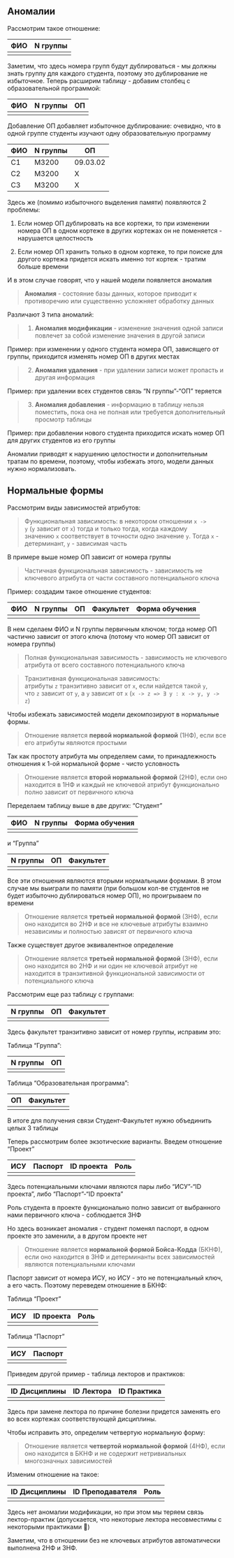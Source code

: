 ## Аномалии

Рассмотрим такое отношение:

| ФИО | N группы |
| --- | -------- |
|     |          |

Заметим, что здесь номера групп будут дублироваться - мы должны знать группу для каждого студента, поэтому это дублирование не избыточное. Теперь расширим таблицу - добавим столбец с образовательной программой:

|ФИО|N группы|ОП|
|---|---|---|
||||

Добавление ОП добавляет избыточное дублирование: очевидно, что в одной группе студенты изучают одну образовательную программу

|ФИО|N группы|ОП|
|---|---|---|
|С1|M3200|09.03.02|
|С2|M3200|X|
|С3|M3200|X|

Здесь же (помимо избыточного выделения памяти) появляются 2 проблемы:

1) Если номер ОП дублировать на все кортежи, то при изменении номера ОП в одном кортеже в других кортежах он не поменяется - нарушается целостность

2) Если номер ОП хранить только в одном кортеже, то при поиске для другого кортежа придется искать именно тот кортеж - тратим больше времени

И в этом случае говорят, что у нашей модели появляется аномалия

> **Аномалия** - состояние базы данных, которое приводит к противоречию или существенно усложняет обработку данных

Различают 3 типа аномалий:

> 1. **Аномалия модификации** - изменение значения одной записи повлечет за собой изменение значения в другой записи

Пример: при изменении у одного студента номера ОП, зависящего от группы, приходится изменять номер ОП в других местах

> 2. **Аномалия удаления** - при удалении записи может пропасть и другая информация

Пример: при удалении всех студентов связь “N группы”-“ОП” теряется

>3. **Аномалия добавления** - информацию в таблицу нельзя поместить, пока она не полная или требуется дополнительный просмотр таблицы

Пример: при добавлении нового студента приходится искать номер ОП для других студентов из его группы

Аномалии приводят к нарушению целостности и дополнительным тратам по времени, поэтому, чтобы избежать этого, модели данных нужно нормализовать.

## Нормальные формы

Рассмотрим виды зависимостей атрибутов:

> Функциональная зависимость: в некотором отношении `x -> y` (`y` зависит от `x`) тогда и только тогда, когда каждому значению `x` соответствует в точности одно значение `y`. Тогда `x` - детерминант, `y` - зависимая часть

В примере выше номер ОП зависит от номера группы

> Частичная функциональная зависимость - зависимость не ключевого атрибута от части составного потенциального ключа

Пример: создадим такое отношение студентов:

|**ФИО**|**N группы**|ОП|Факультет|Форма обучения|
|---|---|---|---|---|
||||||

В нем сделаем ФИО и N группы первичным ключом; тогда номер ОП частично зависит от этого ключа (потому что номер ОП зависит от номера группы)

> Полная функциональная зависимость - зависимость не ключевого атрибута от всего составного потенциального ключа

> Транзитивная функциональная зависимость: атрибуты `z` транзитивно зависит от `x`, если найдется такой `y`, что `z` зависит от `y`, а `y` зависит от `x` (`x -> z => Ǝ y : x -> y, y -> z`)

Чтобы избежать зависимостей модели декомпозируют в нормальные формы.

> Отношение является **первой нормальной формой** (1НФ), если все его атрибуты являются простыми

Так как простоту атрибута мы определяем сами, то принадлежность отношения к 1-ой нормальной форме - чисто условность

> Отношение является **второй нормальной формой** (2НФ), если оно находится в 1НФ и каждый не ключевой атрибут функционально полно зависит от первичного ключа

Переделаем таблицу выше в две других: “Студент”

|ФИО|N группы|Форма обучения|
|---|---|---|
||||
и “Группа”

| N группы | ОП  | Факультет |
| -------- | --- | --------- |
|          |     |           |
Все эти отношения являются вторыми нормальными формами. В этом случае мы выиграли по памяти (при большом кол-ве студентов не будет избыточно дублироваться номер ОП), но проигрываем по времени

> Отношение является **третьей нормальной формой** (3НФ), если оно находится во 2НФ и все не ключевые атрибуты взаимно независимы и полностью зависят от первичного ключа

Также существует другое эквивалентное определение

> Отношение является **третьей нормальной формой** (3НФ), если оно находится во 2НФ и ни один не ключевой атрибут не находится в транзитивной функциональной зависимости от потенциального ключа

Рассмотрим еще раз таблицу с группами:

|N группы|ОП|Факультет|
|---|---|---|
||||
Здесь факультет транзитивно зависит от номер группы, исправим это:

Таблица “Группа”:

|N группы|ОП|
|---|---|
|||
Таблица “Образовательная программа”:

|ОП|Факультет|
|---|---|
|||
В итоге для получения связи Студент-Факультет нужно объединить целых 3 таблицы

Теперь рассмотрим более экзотические варианты. Введем отношение “Проект”

|ИСУ|Паспорт|ID проекта|Роль|
|---|---|---|---|
|||||
Здесь потенциальными ключами являются пары либо “ИСУ”-“ID проекта”, либо “Паспорт”-“ID проекта”

Роль студента в проекте функционально полно зависит от выбранного нами первичного ключа - соблюдается 3НФ

Но здесь возникает аномалия - студент поменял паспорт, в одном проекте это заменили, а в другом проекте нет

> Отношение является **нормальной формой Бойса-Кодда** (БКНФ), если оно находится в 3НФ и детерминанты всех зависимостей являются потенциальными ключами

Паспорт зависит от номера ИСУ, но ИСУ - это не потенциальный ключ, а его часть. Поэтому переведем отношение в БКНФ:

Таблица “Проект”

|ИСУ|ID проекта|Роль|
|---|---|---|
||||

Таблица “Паспорт”

|ИСУ|Паспорт|
|---|---|
|||

Приведем другой пример - таблица лекторов и практиков:

|ID Дисциплины|ID Лектора|ID Практика|
|---|---|---|
||||

Здесь при замене лектора по причине болезни придется заменять его во всех кортежах соответствующей дисциплины.

Чтобы исправить это, определим четвертую нормальную форму:

> Отношение является **четвертой нормальной формой** (4НФ), если оно находится в БКНФ и не содержит нетривиальных многозначных зависимостей

Изменим отношение на такое:

|ID Дисциплины|ID Преподавателя|Роль|
|---|---|---|
||||

Здесь нет аномалии модификации, но при этом мы теряем связь лектор-практик (допускается, что некоторые лектора несовместимы с некоторыми практиками 🦆)

Заметим, что в отношении без не ключевых атрибутов автоматически выполнена 2НФ и 3НФ.